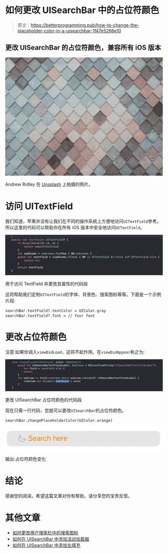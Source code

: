 # 如何更改 UISearchBar 中的占位符颜色

> 原文：<https://betterprogramming.pub/how-to-change-the-placeholder-color-in-a-uisearchbar-1f47e5266e10>

## 更改 UISearchBar 的占位符颜色，兼容所有 iOS 版本

![](img/dec7802aad817911e36d1043f5c8c163.png)

Andrew Ridley 在 [Unsplash](https://unsplash.com?utm_source=medium&utm_medium=referral) 上拍摄的照片。

# 访问 UITextField

我们知道，苹果并没有让我们在不同的操作系统上方便地访问`UITextField`参考。所以这里的代码可以帮助你在所有 iOS 版本中安全地访问`UITextField`。

![](img/086a797d0737f67a76218f74ed6380a3.png)

用于访问 TextField 并更改其属性的代码段

这将帮助我们定制`UITextField`的字体、背景色、搜索图标等等。下面是一个示例片段:

```
searchBar.textField?.textColor = UIColor.gray
searchBar.textField?.font = // Your font
```

# 更改占位符颜色

注意:如果你调入`viewDidLoad`，这将不起作用。在`viewDidAppear`称之为:

![](img/b92426ced04d402aea2d7da40449ba58.png)

更改 UISearchBar 占位符颜色的代码段

现在只需一行代码，您就可以更改`UISearchBar`的占位符颜色。

```
searchBar.changePlaceholderColor(UIColor.orange)
```

![](img/ffb0c40f0ae3c9732cc11c01d6a09eb0.png)

输出:占位符颜色变化

# 结论

感谢您的阅读。希望这篇文章对你有帮助。请分享您的宝贵反馈。

# 其他文章

*   [如何更改用户搜索栏中的搜索图标](https://medium.com/better-programming/how-to-change-the-search-icon-in-a-uisearchbar-150b775fb6c8)
*   [如何在 UISearchBar 中添加活动加载器](https://medium.com/better-programming/how-to-add-an-activity-loader-in-a-uisearchbar-6993f8476004)
*   [如何在 UISearchBar 中添加左填充](https://medium.com/better-programming/how-to-add-left-padding-to-a-uisearchbar-2406bcaf9271)
